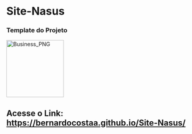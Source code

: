 # Site-Nasus

### Template do Projeto


 <img width="150" align="center" alt="Business_PNG" target="_blank" src="https://user-images.githubusercontent.com/73037458/132557380-dc0ea209-4b41-4836-9ae1-13f10297ce8b.png">
 
 ## Acesse o Link: <a href="https://bernardocostaa.github.io/Site-Nasus/" target="_blank">https://bernardocostaa.github.io/Site-Nasus/</a>

 
